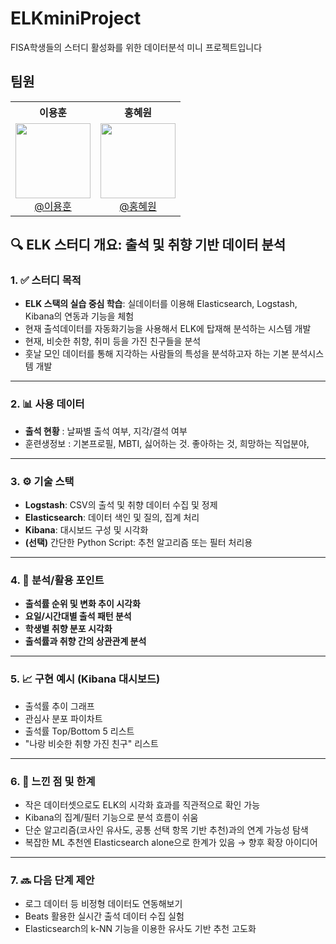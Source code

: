 # ELKminiProject
FISA학생들의 스터디 활성화를 위한 데이터분석 미니 프로젝트입니다

## 팀원
<table>
  <tr>
    <th>이용훈</th>
    <th>홍혜원</th>
  </tr>
  <tr>
    <td align="center">
      <img src="https://github.com/dldydgns.png" width="120" /><br/>
      <a href="https://github.com/dldydgns">@이용훈</a>
    </td>
    <td align="center">
      <img src="https://github.com/hyewon8245.png" width="120" /><br/>
      <a href="https://github.com/hyewon8245">@홍혜원</a>
    </td>
  </tr>
</table>





## 🔍 ELK 스터디 개요: 출석 및 취향 기반 데이터 분석

### 1. ✅ 스터디 목적

- **ELK 스택의 실습 중심 학습**: 실데이터를 이용해 Elasticsearch, Logstash, Kibana의 연동과 기능을 체험
- 현재 출석데이터를 자동화기능을 사용해서 ELK에 탑재해 분석하는 시스템 개발
- 현재, 비슷한 취향, 취미 등을 가진 친구들을 분석
- 훗날 모인 데이터를 통해 지각하는 사람들의 특성을 분석하고자 하는 기본 분석시스템 개발

---

### 2. 📊 사용 데이터

- **출석 현황** :  날짜별 출석 여부, 지각/결석 여부
- 훈련생정보 : 기본프로필, MBTI, 싫어하는 것. 좋아하는 것, 희망하는 직업분야,

---

### 3. ⚙️ 기술 스택

- **Logstash**: CSV의 출석 및 취향 데이터 수집 및 정제
- **Elasticsearch**: 데이터 색인 및 질의, 집계 처리
- **Kibana**: 대시보드 구성 및 시각화
- **(선택)** 간단한 Python Script: 추천 알고리즘 또는 필터 처리용

---

### 4. 🧠 분석/활용 포인트

- **출석률 순위 및 변화 추이 시각화**
- **요일/시간대별 출석 패턴 분석**
- **학생별 취향 분포 시각화**
- **출석률과 취향 간의 상관관계 분석**

---

### 5. 📈 구현 예시 (Kibana 대시보드)

- 출석률 추이 그래프
- 관심사 분포 파이차트
- 출석률 Top/Bottom 5 리스트
- "나랑 비슷한 취향 가진 친구" 리스트

---

### 6. 🔄 느낀 점 및 한계

- 작은 데이터셋으로도 ELK의 시각화 효과를 직관적으로 확인 가능
- Kibana의 집계/필터 기능으로 분석 흐름이 쉬움
- 단순 알고리즘(코사인 유사도, 공통 선택 항목 기반 추천)과의 연계 가능성 탐색
- 복잡한 ML 추천엔 Elasticsearch alone으로 한계가 있음 → 향후 확장 아이디어

---

### 7. 🔜 다음 단계 제안

- 로그 데이터 등 비정형 데이터도 연동해보기
- Beats 활용한 실시간 출석 데이터 수집 실험
- Elasticsearch의 k-NN 기능을 이용한 유사도 기반 추천 고도화
